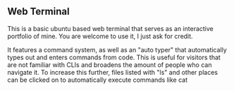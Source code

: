 ## Web Terminal

This is a basic ubuntu based web terminal that serves as an interactive portfolio of mine.
You are welcome to use it, I just ask for credit.

It features a command system, as well as an "auto typer" that automatically types out and enters commands from code.
This is useful for visitors that are not familiar with CLIs and broadens the amount of people who can navigate it.
To increase this further, files listed with "ls" and other places can be clicked on to automatically execute commands like cat
